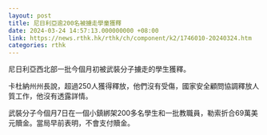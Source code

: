 ```yaml
---
layout: post
title: 尼日利亞逾200名被擄走學童獲釋
date: 2024-03-24 14:57:13.000000000 +08:00
link: https://news.rthk.hk/rthk/ch/component/k2/1746010-20240324.htm
categories: rthk
---
```


尼日利亞西北部一批今個月初被武裝分子擄走的學生獲釋。

卡杜納州州長說，超過250人獲得釋放，他們沒有受傷，國家安全顧問協調釋放人質工作，他沒有透露詳情。

武裝分子今個月7日在一個小鎮綁架200多名學生和一批教職員，勒索折合69萬美元贖金。當局早前表明，不會支付贖金。
